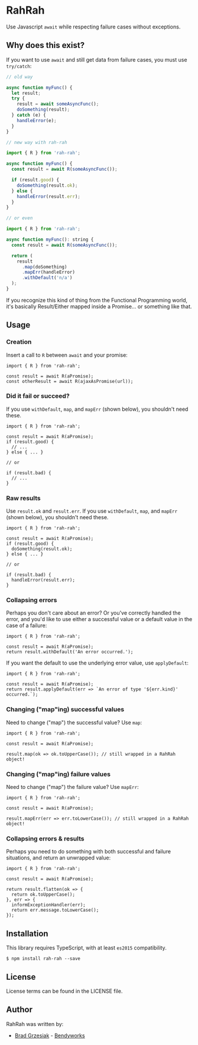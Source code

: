 # RahRah

Use Javascript `await` while respecting failure cases without exceptions.

## Why does this exist?

If you want to use `await` and still get data from failure cases, you must use `try/catch`:

```javascript
// old way

async function myFunc() {
  let result;
  try {
    result = await someAsyncFunc();
    doSomething(result);
  } catch (e) {
    handleError(e);
  }
}

// new way with rah-rah

import { R } from 'rah-rah';

async function myFunc() {
  const result = await R(someAsyncFunc());

  if (result.good) {
    doSomething(result.ok);
  } else {
    handleError(result.err);
  }
}

// or even

import { R } from 'rah-rah';

async function myFunc(): string {
  const result = await R(someAsyncFunc());

  return (
    result
      .map(doSomething)
      .mapErr(handleError)
      .withDefault('n/a')
  );
}
```

If you recognize this kind of thing from the Functional Programming world, it's basically Result/Either mapped inside a Promise... or something like that.

## Usage

### Creation

Insert a call to `R` between `await` and your promise:

```
import { R } from 'rah-rah';

const result = await R(aPromise);
const otherResult = await R(ajaxAsPromise(url));
```

### Did it fail or succeed?

If you use `withDefault`, `map`, and `mapErr` (shown below), you shouldn't
need these.

```
import { R } from 'rah-rah';

const result = await R(aPromise);
if (result.good) {
  // ...
} else { ... }

// or

if (result.bad) {
  // ...
}
```

### Raw results

Use `result.ok` and `result.err`. If you use `withDefault`, `map`, and `mapErr`
(shown below), you shouldn't need these.

```
import { R } from 'rah-rah';

const result = await R(aPromise);
if (result.good) {
  doSomething(result.ok);
} else { ... }

// or

if (result.bad) {
  handleError(result.err);
}
```

### Collapsing errors

Perhaps you don't care about an error? Or you've correctly handled the error,
and you'd like to use either a successful value or a default value in the case
of a failure:

```
import { R } from 'rah-rah';

const result = await R(aPromise);
return result.withDefault('An error occurred.');
```

If you want the default to use the underlying error value, use `applyDefault`:


```
import { R } from 'rah-rah';

const result = await R(aPromise);
return result.applyDefault(err => `An error of type '${err.kind}' occurred.`);
```

### Changing ("map"ing) successful values

Need to change ("map") the successful value? Use `map`:

```
import { R } from 'rah-rah';

const result = await R(aPromise);

result.map(ok => ok.toUpperCase()); // still wrapped in a RahRah object!
```


### Changing ("map"ing) failure values

Need to change ("map") the failure value? Use `mapErr`:

```
import { R } from 'rah-rah';

const result = await R(aPromise);

result.mapErr(err => err.toLowerCase()); // still wrapped in a RahRah object!
```

### Collapsing errors & results

Perhaps you need to do something with both successful and failure situations,
and return an unwrapped value:

```
import { R } from 'rah-rah';

const result = await R(aPromise);

return result.flatten(ok => {
  return ok.toUpperCase();
}, err => {
  informExceptionHandler(err);
  return err.message.toLowerCase();
});
```

## Installation

This library requires TypeScript, with at least `es2015` compatibility.

    $ npm install rah-rah --save


## License

License terms can be found in the LICENSE file.

## Author

RahRah was written by:

* [Brad Grzesiak](https://twitter.com/listrophy) - [Bendyworks](https://bendyworks.com)
